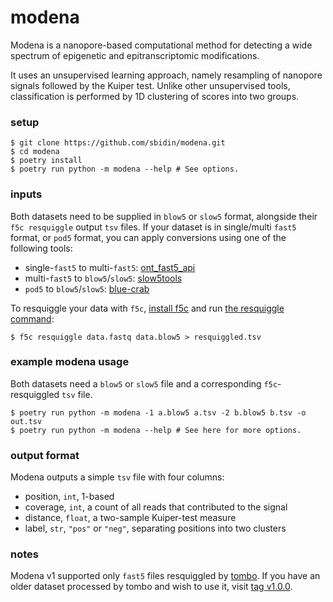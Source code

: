 # modena

Modena is a nanopore-based computational method for detecting a wide spectrum
of epigenetic and epitranscriptomic modifications.

It uses an unsupervised learning approach, namely resampling of nanopore
signals followed by the Kuiper test. Unlike other unsupervised tools,
classification is performed by 1D clustering of scores into two groups.

### setup
```shell
$ git clone https://github.com/sbidin/modena.git
$ cd modena
$ poetry install
$ poetry run python -m modena --help # See options.
```

### inputs
Both datasets need to be supplied in `blow5` or `slow5` format, alongside their
`f5c resquiggle` output `tsv` files. If your dataset is in single/multi `fast5`
format, or `pod5` format, you can apply conversions using one of the following
tools:

* single-`fast5` to multi-`fast5`: [ont_fast5_api](https://github.com/nanoporetech/ont_fast5_api?tab=readme-ov-file#single_to_multi_fast5)
* multi-`fast5` to `blow5`/`slow5`: [slow5tools](https://github.com/hasindu2008/slow5tools?tab=readme-ov-file#usage)
* `pod5` to `blow5`/`slow5`: [blue-crab](https://github.com/Psy-Fer/blue-crab?tab=readme-ov-file#usage)

To resquiggle your data with `f5c`, [install f5c](https://hasindu2008.github.io/f5c/docs/quick-start) and run [the resquiggle command](https://hasindu2008.github.io/f5c/docs/commands#resquiggle):
```shell
$ f5c resquiggle data.fastq data.blow5 > resquiggled.tsv
```

### example modena usage
Both datasets need a `blow5` or `slow5` file and a corresponding
`f5c`-resquiggled `tsv` file.
```shell
$ poetry run python -m modena -1 a.blow5 a.tsv -2 b.blow5 b.tsv -o out.tsv
$ poetry run python -m modena --help # See here for more options.
```

### output format
Modena outputs a simple `tsv` file with four columns:
* position, `int`, 1-based
* coverage, `int`, a count of all reads that contributed to the signal
* distance, `float`, a two-sample Kuiper-test measure
* label, `str`, `"pos"` or `"neg"`, separating positions into two clusters

### notes
Modena v1 supported only `fast5` files resquiggled by
[tombo](https://nanoporetech.github.io/tombo/index.html). If you have an older
dataset processed by tombo and wish to use it, visit [tag v1.0.0](https://github.com/sbidin/modena/tree/v1.0.0).
